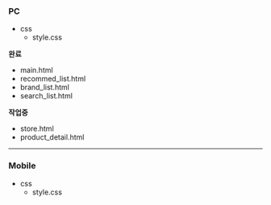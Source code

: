 
### PC 
+ css 
    + style.css

**완료**
- main.html
- recommed_list.html
- brand_list.html
- search_list.html

**작업중**
- store.html
- product_detail.html


- - -


### Mobile
+ css 
    + style.css
